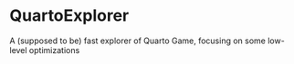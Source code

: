 # QuartoExplorer
A (supposed to be) fast explorer of Quarto Game, focusing on some low-level optimizations
